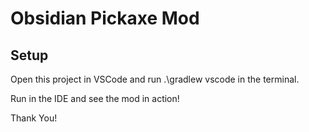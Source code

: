 # Obsidian Pickaxe Mod

## Setup

Open this project in VSCode and run .\gradlew vscode in the terminal.

Run in the IDE and see the mod in action!

Thank You!
